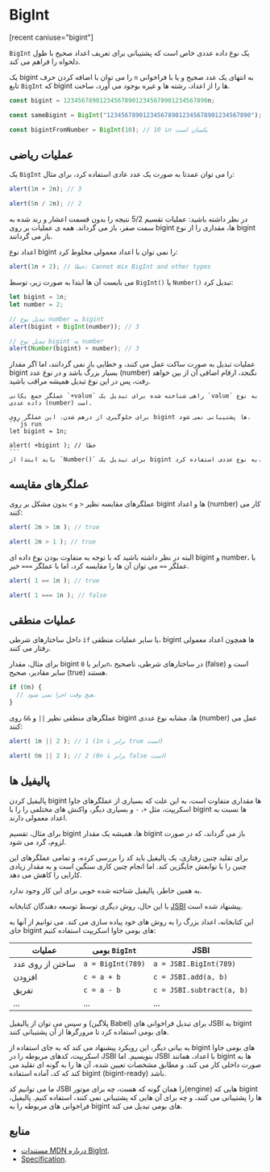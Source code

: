 # BigInt

[recent caniuse="bigint"]

`BigInt` یک نوع داده عددی خاص است که پشتیبانی برای تعریف اعداد صحیح با طول دلخواه را فراهم می کند.

یک bigint را می توان با اضافه کردن حرف `n` به انتهای یک عدد صحیح و یا با فراخوانی تابع `BigInt` که bigint ها را از اعداد، رشته ها و غیره بوجود می آورد، ساخت.
```js
const bigint = 1234567890123456789012345678901234567890n;

const sameBigint = BigInt("1234567890123456789012345678901234567890");

const bigintFromNumber = BigInt(10); // با 10n یکسان است
```

## عملیات ریاضی

یک `BigInt` را می توان عمدتا به صورت یک عدد عادی استفاده کرد، برای مثال:

```js run
alert(1n + 2n); // 3

alert(5n / 2n); // 2
```

در نظر داشته باشید: عملیات تقسیم 5/2 نتیجه را بدون قسمت اعشار و رند شده به سمت صفر، باز می گرداند. همه ی عملیات بر روی bigint ها، مقداری را از نوع bigint باز می گردانند.

اعداد نوع bigint را نمی توان با اعداد معمولی مخلوط کرد:

```js run
alert(1n + 2); // خطا: Cannot mix BigInt and other types
```

می بایست آن ها ابتدا به صورت زیر، توسط `BigInt()` یا `Number()` تبدیل کرد:

```js run
let bigint = 1n;
let number = 2;

// تبدیل نوع number به bigint
alert(bigint + BigInt(number)); // 3

// تبدیل نوع bigint به number
alert(Number(bigint) + number); // 3
```

عملیات تبدیل به صورت ساکت عمل می کنند، و خطایی باز نمی گردانند، اما اگر مقدار bigint بسیار بزرگ باشد و در نوع عدد (number) نگنجد، ارقام اضافی آن از بین خواهد رفت، پس در این نوع تبدیل همیشه مراقب باشید.

````smart header="جمع یکانی بر روی bigint ها پشتیبانی نمی شود"
عملگر جمع یکانی `+value` راهی شناخته شده برای تبدیل یک `value` به نوع داده عددی (number) است.

برای جلوگیری از درهم شدن، این عملگر روی bigint ها پشتیبانی نمی شود.
```js run
let bigint = 1n;

alert( +bigint ); // خطا
```
باید ابتدا از `Number()` برای تبدیل یک bigint به نوع عددی استفاده کرد.
````

## عملگرهای مقایسه

عملگرهای مقایسه نظیر `<` و `>` بدون مشکل بر روی bigint ها و اعداد (number) کار می کنند:

```js run
alert( 2n > 1n ); // true

alert( 2n > 1 ); // true
```

البته در نظر داشته باشید که با توجه به متفاوت بودن نوع داده ای bigint و number، با عملگر `==` می توان آن ها را مقایسه کرد، اما با عملگر `===` خیر.

```js run
alert( 1 == 1n ); // true

alert( 1 === 1n ); // false
```

## عملیات منطقی

داخل ساختارهای شرطی `if` یا سایر عملیات منطقی، bigint ها همچون اعداد معمولی رفتار می کنند.

برای مثال، مقدار bigint برابر با `0n`، در ساختارهای شرطی، ناصحیح (false) است و سایر مقادیر، صحیح (true) هستند.

```js run
if (0n) {
  // هیچ وقت اجرا نمی شود.
}
```

عملگرهای منطقی نظیر `||` و `&&` روی bigint ها، مشابه نوع عددی (number) عمل می کنند:

```js run
alert( 1n || 2 ); // 1 (1n برابر با true است)

alert( 0n || 2 ); // 2 (0n برابر با false است)
```

## پالیفیل ها

پالیفیل کردن bigint ها مقداری متفاوت است، به این علت که بسیاری از عملگرهای جاوا اسکریپت، مثل `+`، `-` و بسیاری دیگر، واکنش های مختلفی را را با bigint ها نسبت به اعداد معمولی دارند.

برای مثال، تقسیم bigint ها، همیشه یک مقدار bigint باز می گرداند، که در صورت لزوم، گرد می شود.

برای تقلید چنین رفتاری، یک پالیفیل باید کد را بررسی کرده، و تمامی عملگرهای این چنین را با توابعش جایگزین کند. اما انجام چنین کاری سنگین است و به مقدار زیادی کارایی را کاهش می دهد.

به همین خاطر، پالیفیل شناخته شده خوبی برای این کار وجود ندارد.

با این حال، روش دیگری توسط توسعه دهندگان کتابخانه [JSBI](https://github.com/GoogleChromeLabs/jsbi) پیشنهاد شده است.

این کتابخانه، اعداد بزرگ را به روش های خود پیاده سازی می کند. می توانیم از آنها به جای bigint های بومی جاوا اسکریپت استفاده کنیم: 

| عملیات | بومی `BigInt` | JSBI |
|-----------|-----------------|------|
| ساختن از روی عدد | `a = BigInt(789)` | `a = JSBI.BigInt(789)` |
| افزودن | `c = a + b` | `c = JSBI.add(a, b)` |
| تفریق	| `c = a - b` | `c = JSBI.subtract(a, b)` |
| ... | ... | ... |

و سپس می توان از پالیفیل (پلاگین Babel) برای تبدیل فراخوانی های JSBI به bigint های بومی استفاده کرد تا مرورگرها از آن پشتیبانی کنند.

به بیانی دیگر، این رویکرد پیشنهاد می کند که به جای استفاده از bigint های بومی جاوا اسکریپت، کدهای مربوطه را در JSBI بنویسیم. اما JSBI با اعداد، همانند bigint ها به صورت داخلی کار می کند، و مطابق مشخصات تعیین شده، آن ها را به گونه ای تقلید می کند که کد، آماده استفاده bigint (bigint-ready) باشد.

ما می توانیم کد JSBI را همان گونه که هست، چه برای موتور(engine) هایی که bigint ها را پشتیبانی می کنند، و چه برای آن هایی که پشتیبانی نمی کنند، استفاده کنیم. پالیفیل، فراخوانی های مربوطه را به bigint های بومی تبدیل می کند.

## منابع

- [مستندات MDN درباره BigInt](mdn:/JavaScript/Reference/Global_Objects/BigInt).
- [Specification](https://tc39.es/ecma262/#sec-bigint-objects).
